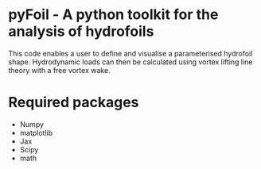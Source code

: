 # pyFoil - A python toolkit for the analysis of hydrofoils
This code enables a user to define and visualise a parameterised hydrofoil shape. Hydrodynamic loads can then be 
calculated using vortex lifting line theory with a free vortex wake.

# Required packages
- Numpy
- matplotlib
- Jax
- Scipy
- math
